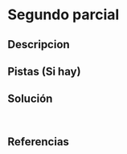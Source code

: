 # Segundo parcial

## Descripcion



## Pistas (Si hay)



## Solución

``` Bash



```

## Referencias